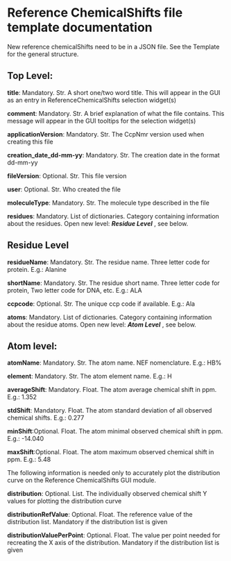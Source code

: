 # Reference ChemicalShifts file template documentation

New reference chemicalShifts need to be in a JSON file.
See the Template for the general structure.

## Top Level:

**title**: Mandatory. Str. A short one/two word title.  This will appear in the GUI as an entry in ReferenceChemicalShifts selection widget(s)

**comment**: Mandatory. Str. A brief explanation of what the file contains.  This message will appear in the GUI tooltips for the selection widget(s)

**applicationVersion**: Mandatory. Str. The CcpNmr version used when creating this file

**creation_date_dd-mm-yy**: Mandatory. Str. The creation date in the format dd-mm-yy

**fileVersion**: Optional. Str. This file version

**user**: Optional. Str. Who created the file

**moleculeType**: Mandatory. Str. The molecule type described in the file

**residues**:  Mandatory. List of dictionaries. Category containing information about  the residues. Open new level:  ***Residue Level*** , see below.

## **Residue Level**

**residueName**: Mandatory. Str. The residue name. Three letter code for protein. E.g.: Alanine

**shortName**: Mandatory. Str. The residue short name. Three letter code for protein, Two letter code for DNA, etc. E.g.: ALA

**ccpcode**: Optional. Str. The unique ccp code if available. E.g.: Ala

**atoms**: Mandatory. List of dictionaries. Category containing information about the residue atoms. Open new level:  ***Atom Level*** , see below.

## Atom level:

**atomName**: Mandatory. Str. The atom name. NEF nomenclature. E.g.: HB%

**element**: Mandatory. Str. The atom element name. E.g.: H

**averageShift**: Mandatory. Float. The atom average chemical shift in ppm. E.g.: 1.352

**stdShift**: Mandatory. Float. The atom standard deviation of all observed chemical shifts. E.g.: 0.277

**minShift**:Optional. Float. The atom minimal observed chemical shift in ppm. E.g.: -14.040

**maxShift**:Optional. Float. The atom maximum observed chemical shift in ppm. E.g.: 5.48

The following information is needed only to accurately plot the distribution curve on the Reference ChemicalShifts GUI module.

**distribution**: Optional. List. The individually observed chemical shift Y values for plotting the distribution curve

**distributionRefValue**: Optional. Float. The reference value of the distribution list.  Mandatory if the distribution list is given

**distributionValuePerPoint**: Optional. Float. The value per point needed for recreating the X axis of the distribution. Mandatory if the distribution list is given
